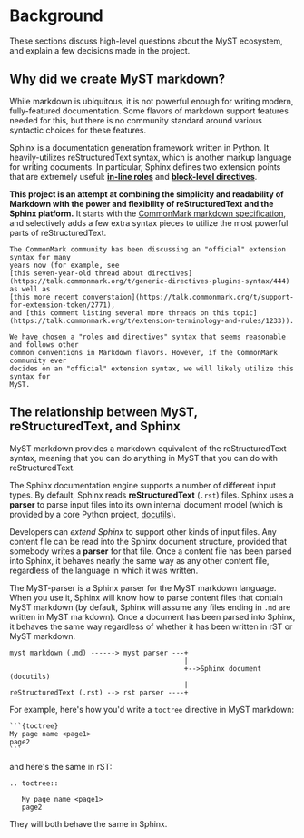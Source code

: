 # Background

These sections discuss high-level questions about the MyST ecosystem, and explain a few decisions made in the project.

## Why did we create MyST markdown?

While markdown is ubiquitous, it is not powerful enough for writing modern,
fully-featured documentation. Some flavors of markdown support features needed for this,
but there is no community standard around various syntactic choices for these features.

Sphinx is a documentation generation framework written in Python. It heavily-utilizes
reStructuredText syntax, which is another markup language for writing documents. In
particular, Sphinx defines two extension points that are extremely useful:
[**in-line roles**](myst:inv?i=sphinx#rst-roles-alt) and [**block-level directives**](myst:inv?i=sphinx#rst-directives).

**This project is an attempt at combining the simplicity and readability of Markdown
with the power and flexibility of reStructuredText and the Sphinx platform.** It
starts with the [CommonMark markdown specification][commonmark], and selectively adds a few extra
syntax pieces to utilize the most powerful parts of reStructuredText.

```{note}
The CommonMark community has been discussing an "official" extension syntax for many
years now (for example, see
[this seven-year-old thread about directives](https://talk.commonmark.org/t/generic-directives-plugins-syntax/444) as well as
[this more recent converstaion](https://talk.commonmark.org/t/support-for-extension-token/2771),
and [this comment listing several more threads on this topic](https://talk.commonmark.org/t/extension-terminology-and-rules/1233)).

We have chosen a "roles and directives" syntax that seems reasonable and follows other
common conventions in Markdown flavors. However, if the CommonMark community ever
decides on an "official" extension syntax, we will likely utilize this syntax for
MyST.
```

## The relationship between MyST, reStructuredText, and Sphinx

MyST markdown provides a markdown equivalent of the reStructuredText syntax,
meaning that you can do anything in MyST that you can do with reStructuredText.

The Sphinx documentation engine supports a number of different input types. By default,
Sphinx reads **reStructuredText** (`.rst`) files. Sphinx uses a **parser** to parse input files
into its own internal document model (which is provided by a core Python project,
[docutils](https://docutils.sourceforge.io/)).

Developers can *extend Sphinx* to support other kinds of input files. Any content file
can be read into the Sphinx document structure, provided that somebody writes a
**parser** for that file. Once a content file has been parsed into Sphinx, it behaves
nearly the same way as any other content file, regardless of the language in which it
was written.

The MyST-parser is a Sphinx parser for the MyST markdown language.
When you use it, Sphinx will know how to parse content files that contain MyST markdown (by default, Sphinx will assume any files ending in `.md` are written in MyST markdown). Once a document has been parsed into Sphinx, it behaves the same way regardless of whether it has been written in rST or MyST markdown.

```
myst markdown (.md) ------> myst parser ---+
                                           |
                                           +-->Sphinx document (docutils)
                                           |
reStructuredText (.rst) --> rst parser ----+
```

For example, here's how you'd write a `toctree` directive in MyST markdown:

````
```{toctree}
My page name <page1>
page2
```
````

and here's the same in rST:

```
.. toctree::

   My page name <page1>
   page2
```

They will both behave the same in Sphinx.


[commonmark]: https://commonmark.org/
